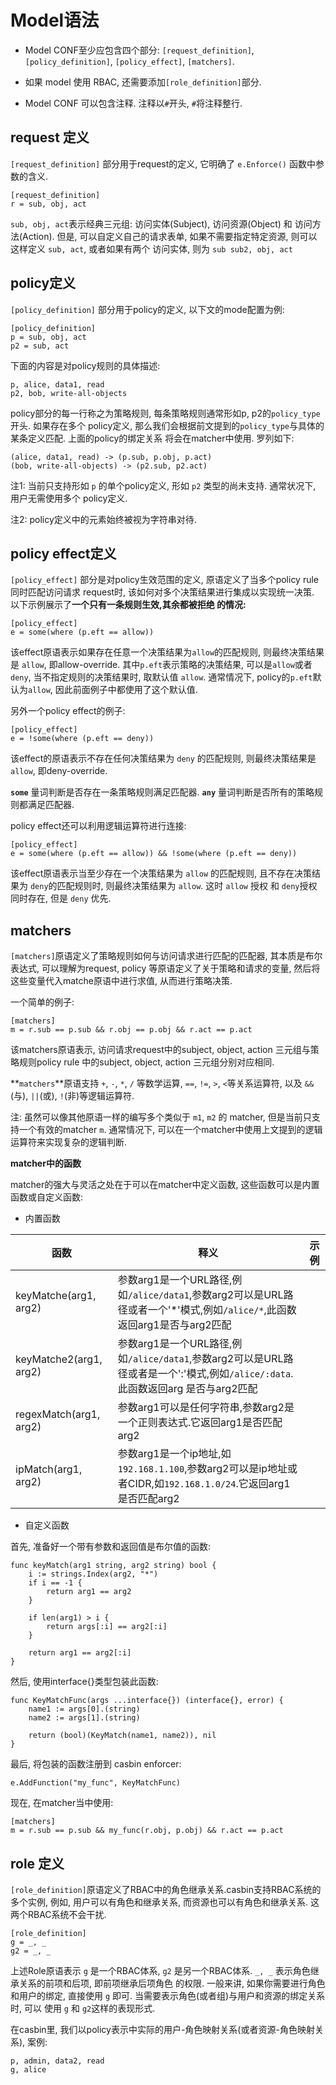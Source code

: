 # Model语法

- Model CONF至少应包含四个部分: `[request_definition]`, `[policy_definition]`, `[policy_effect]`, 
`[matchers]`.

- 如果 model 使用 RBAC, 还需要添加`[role_definition]`部分.

- Model CONF 可以包含注释. 注释以`#`开头, `#`将注释整行.

## request 定义

`[request_definition]` 部分用于request的定义, 它明确了 `e.Enforce()` 函数中参数的含义.

```
[request_definition]
r = sub, obj, act
```

`sub, obj, act`表示经典三元组: 访问实体(Subject), 访问资源(Object) 和 访问方法(Action).
但是, 可以自定义自己的请求表单, 如果不需要指定特定资源, 则可以这样定义 `sub, act`, 或者如果有两个
访问实体, 则为 `sub sub2, obj, act`

## policy定义

`[policy_definition]` 部分用于policy的定义, 以下文的mode配置为例:

```
[policy_definition]
p = sub, obj, act
p2 = sub, act
```

下面的内容是对policy规则的具体描述:

```
p, alice, data1, read
p2, bob, write-all-objects
```

policy部分的每一行称之为策略规则, 每条策略规则通常形如p, p2的`policy_type`开头. 如果存在多个
policy定义, 那么我们会根据前文提到的`policy_type`与具体的某条定义匹配. 上面的policy的绑定关系
将会在matcher中使用. 罗列如下:

```
(alice, data1, read) -> (p.sub, p.obj, p.act)
(bob, write-all-objects) -> (p2.sub, p2.act)
```

注1: 当前只支持形如 `p` 的单个policy定义, 形如 `p2` 类型的尚未支持. 通常状况下, 用户无需使用多个
policy定义.

注2: policy定义中的元素始终被视为字符串对待.


## policy effect定义

`[policy_effect]` 部分是对policy生效范围的定义, 原语定义了当多个policy rule同时匹配访问请求
request时, 该如何对多个决策结果进行集成以实现统一决策. 以下示例展示了**一个只有一条规则生效,其余都被拒绝
的情况:**

```
[policy_effect]
e = some(where (p.eft == allow))
```

该effect原语表示如果存在任意一个决策结果为`allow`的匹配规则, 则最终决策结果是 `allow`, 即allow-override.
其中`p.eft`表示策略的决策结果, 可以是`allow`或者`deny`, 当不指定规则的决策结果时, 取默认值 `allow`.
通常情况下, policy的`p.eft`默认为`allow`, 因此前面例子中都使用了这个默认值.


另外一个policy effect的例子:

```
[policy_effect]
e = !some(where (p.eft == deny))
```
该effect的原语表示不存在任何决策结果为 `deny` 的匹配规则, 则最终决策结果是 `allow`,  即deny-override.

**`some`** 量词判断是否存在一条策略规则满足匹配器. 
**`any`** 量词判断是否所有的策略规则都满足匹配器.


policy effect还可以利用逻辑运算符进行连接:

```
[policy_effect]
e = some(where (p.eft == allow)) && !some(where (p.eft == deny))
```

该effect原语表示当至少存在一个决策结果为 `allow` 的匹配规则, 且不存在决策结果为 `deny`的匹配规则时, 
则最终决策结果为 `allow`. 这时 `allow` 授权 和 `deny`授权同时存在, 但是 `deny` 优先.


## matchers

`[matchers]`原语定义了策略规则如何与访问请求进行匹配的匹配器, 其本质是布尔表达式, 可以理解为request,
policy 等原语定义了关于策略和请求的变量, 然后将这些变量代入matche原语中进行求值, 从而进行策略决策.

一个简单的例子:

```
[matchers]
m = r.sub == p.sub && r.obj == p.obj && r.act == p.act
```

该matchers原语表示, 访问请求request中的subject, object, action 三元组与策略规则policy rule
中的subject, object, action 三元组分别对应相同.

**`matchers`**原语支持 `+`, `-`, `*`, `/` 等数学运算, `==`, `!=`, `>`, `<`等关系运算符,
以及 `&&`(与), `||`(或), `!`(非)等逻辑运算符.

注: 虽然可以像其他原语一样的编写多个类似于 `m1`, `m2` 的 matcher, 但是当前只支持一个有效的matcher 
`m`. 通常情况下, 可以在一个matcher中使用上文提到的逻辑运算符来实现复杂的逻辑判断.


**matcher中的函数**

matcher的强大与灵活之处在于可以在matcher中定义函数, 这些函数可以是内置函数或自定义函数:

- 内置函数

| 函数 | 释义 | 示例 |
| --- | --- | --- |
| keyMatche(arg1, arg2) | 参数arg1是一个URL路径,例如`/alice/data1`,参数arg2可以是URL路径或者一个'*'模式,例如`/alice/*`,此函数返回arg1是否与arg2匹配 |  |
| keyMatche2(arg1, arg2) | 参数arg1是一个URL路径,例如`/alice/data1`,参数arg2可以是URL路径或者是一个':'模式,例如`/alice/:data`.此函数返回arg 是否与arg2匹配 |  |
| regexMatch(arg1, arg2) | 参数arg1可以是任何字符串,参数arg2是一个正则表达式.它返回arg1是否匹配arg2 |  |
| ipMatch(arg1, arg2) | 参数arg1是一个ip地址,如`192.168.1.100`,参数arg2可以是ip地址或者CIDR,如`192.168.1.0/24`.它返回arg1是否匹配arg2 |  |


- 自定义函数

首先, 准备好一个带有参数和返回值是布尔值的函数:

```
func keyMatch(arg1 string, arg2 string) bool {
    i := strings.Index(arg2, "*")
    if i == -1 {
        return arg1 == arg2
    }
    
    if len(arg1) > i {
        return args[:i] == arg2[:i]
    }
    
    return arg1 == arg2[:i]
}
```

然后, 使用interface{}类型包装此函数:

```
func KeyMatchFunc(args ...interface{}) (interface{}, error) {
    name1 := args[0].(string)
    name2 := args[1].(string)

    return (bool)(KeyMatch(name1, name2)), nil
}
```

最后, 将包装的函数注册到 casbin enforcer:

```
e.AddFunction("my_func", KeyMatchFunc)
```

现在, 在matcher当中使用:

```
[matchers]
m = r.sub == p.sub && my_func(r.obj, p.obj) && r.act == p.act
```

## role 定义

`[role_definition]`原语定义了RBAC中的角色继承关系.casbin支持RBAC系统的多个实例, 例如, 用户可以有角色和继承关系,
而资源也可以有角色和继承关系. 这两个RBAC系统不会干扰.

```
[role_definition]
g = _, _
g2 = _, _
```

上述Role原语表示 `g` 是一个RBAC体系, `g2` 是另一个RBAC体系. `_, _` 表示角色继承关系的前项和后项, 即前项继承后项角色
的权限. 一般来讲, 如果你需要进行角色和用户的绑定, 直接使用 `g` 即可. 当需要表示角色(或者组)与用户和资源的绑定关系时, 可以
使用 `g` 和 `g2`这样的表现形式. 

在casbin里, 我们以policy表示中实际的用户-角色映射关系(或者资源-角色映射关系), 案例:

```
p, admin, data2, read
g, alice
```